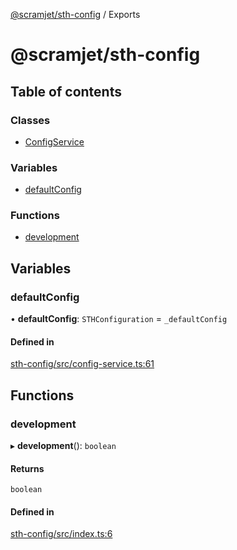 [@scramjet/sth-config](README.md) / Exports

# @scramjet/sth-config

## Table of contents

### Classes

- [ConfigService](classes/ConfigService.md)

### Variables

- [defaultConfig](modules.md#defaultconfig)

### Functions

- [development](modules.md#development)

## Variables

### defaultConfig

• **defaultConfig**: `STHConfiguration` = `_defaultConfig`

#### Defined in

[sth-config/src/config-service.ts:61](https://github.com/scramjetorg/transform-hub/blob/HEAD/packages/sth-config/src/config-service.ts#L61)

## Functions

### development

▸ **development**(): `boolean`

#### Returns

`boolean`

#### Defined in

[sth-config/src/index.ts:6](https://github.com/scramjetorg/transform-hub/blob/HEAD/packages/sth-config/src/index.ts#L6)
